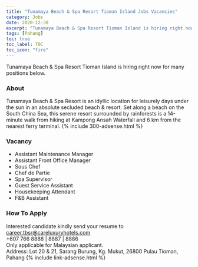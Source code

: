 ```yaml
---
title: "Tunamaya Beach & Spa Resort Tioman Island Jobs Vacancies" 
category: Jobs 
date: 2020-12-30
excerpt: "Tunamaya Beach & Spa Resort Tioman Island is hiring right now for many positions below." 
tags: [Pahang] 
toc: true 
toc_label: TOC 
toc_icon: "fire" 
--- 
```


Tunamaya Beach & Spa Resort Tioman Island is hiring right now for many positions below.

### About
Tunamaya Beach & Spa Resort is an idyllic location for leisurely days under the sun in an absolute secluded beach & resort. Set along a beach on the South China Sea, this serene resort surrounded by rainforests is a 14-minute walk from hiking at Kampong Ansah Waterfall and 6 km from the nearest ferry terminal.
{% include 300-adsense.html %} 

### Vacancy
- Assistant Maintenance Manager
- Assistant Front Office Manager
- Sous Chef
- Chef de Partie
- Spa Supervisor
- Guest Service Assistant
- Housekeeping Attendant
- F&B Assistant

### How To Apply
Interested candidate kindly send your resume to career.tbsr@careluxuryhotels.com<br/>
+607 766 8888 | 8887 | 8886
<br/>
Only applicable for Malaysian applicant.
<br/>
Address: Lot 20 & 21, Sarang Burung, Kg. Mukut, 26800 Pulau Tioman, Pahang
{% include link-adsense.html %} 